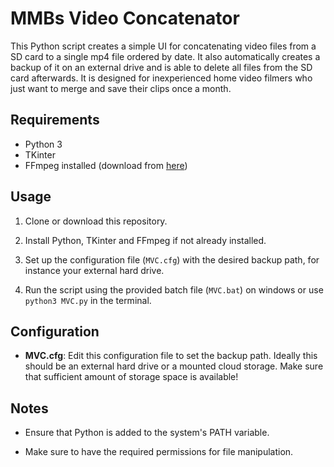 # MMBs Video Concatenator

This Python script creates a simple UI for concatenating video files from a SD card to a single mp4 file ordered by date.
It also automatically creates a backup of it on an external drive and is able to delete all files from the SD card afterwards.
It is designed for inexperienced home video filmers who just want to merge and save their clips once a month.

## Requirements

- Python 3
- TKinter
- FFmpeg installed (download from [here](https://ffmpeg.org/download.html))

## Usage

1. Clone or download this repository.

2. Install Python, TKinter and FFmpeg if not already installed.

3. Set up the configuration file (`MVC.cfg`) with the desired backup path, for instance your external hard drive.

4. Run the script using the provided batch file (`MVC.bat`) on windows or use `python3 MVC.py` in the terminal.

## Configuration

- **MVC.cfg**: Edit this configuration file to set the backup path.
  Ideally this should be an external hard drive or a mounted cloud storage.
  Make sure that sufficient amount of storage space is available!

## Notes

- Ensure that Python is added to the system's PATH variable.

- Make sure to have the required permissions for file manipulation.



